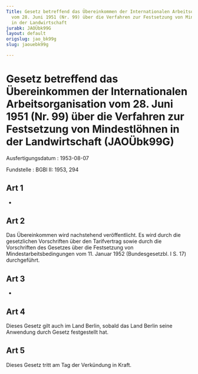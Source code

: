 ```yaml
---
Title: Gesetz betreffend das Übereinkommen der Internationalen Arbeitsorganisation
  vom 28. Juni 1951 (Nr. 99) über die Verfahren zur Festsetzung von Mindestlöhnen
  in der Landwirtschaft
jurabk: JAOÜbk99G
layout: default
origslug: jao_bk99g
slug: jaouebk99g

---
```


# Gesetz betreffend das Übereinkommen der Internationalen Arbeitsorganisation vom 28. Juni 1951 (Nr. 99) über die Verfahren zur Festsetzung von Mindestlöhnen in der Landwirtschaft (JAOÜbk99G)

Ausfertigungsdatum
:   1953-08-07

Fundstelle
:   BGBl II: 1953, 294



## Art 1

-


## Art 2

Das Übereinkommen wird nachstehend veröffentlicht.              Es
wird durch die gesetzlichen Vorschriften über den Tarifvertrag sowie
durch die Vorschriften des Gesetzes über die Festsetzung von
Mindestarbeitsbedingungen vom 11. Januar 1952 (Bundesgesetzbl. I S.
17) durchgeführt.


## Art 3

-


## Art 4

Dieses Gesetz gilt auch im Land Berlin, sobald das Land Berlin seine
Anwendung durch Gesetz festgestellt hat.


## Art 5

Dieses Gesetz tritt am Tag der Verkündung in Kraft.


